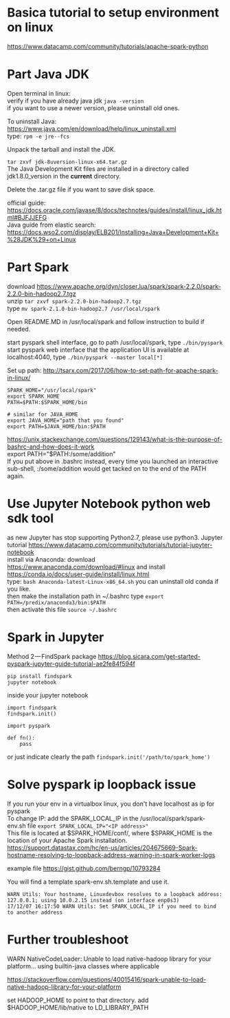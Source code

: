 # Basica tutorial to setup environment on linux   
https://www.datacamp.com/community/tutorials/apache-spark-python   
   
# Part Java JDK   
Open terminal in linux:   
verify if you have already java jdk `java -version`   
if you want to use a newer version, please uninstall old ones.   
   
To uninstall Java: https://www.java.com/en/download/help/linux_uninstall.xml   
type: `rpm -e jre--fcs`   
   
Unpack the tarball and install the JDK.   
   
`tar zxvf jdk-8uversion-linux-x64.tar.gz`     
The Java Development Kit files are installed in a directory called jdk1.8.0_version in the **current** directory.   
   
Delete the .tar.gz file if you want to save disk space.   
   
official guide: https://docs.oracle.com/javase/8/docs/technotes/guides/install/linux_jdk.html#BJFJJEFG      
Java guide from elastic search: https://docs.wso2.com/display/ELB201/Installing+Java+Development+Kit+%28JDK%29+on+Linux   
   
   
# Part Spark   
download https://www.apache.org/dyn/closer.lua/spark/spark-2.2.0/spark-2.2.0-bin-hadoop2.7.tgz     
unzip `tar zxvf spark-2.2.0-bin-hadoop2.7.tgz`   
type `mv spark-2.1.0-bin-hadoop2.7 /usr/local/spark`   
   
Open README.MD in /usr/local/spark and follow instruction to build if needed.   
   
start pyspark shell interface, go to path /usr/local/spark, type `./bin/pyspark`      
start pyspark web interface that the application UI is available at localhost:4040, type `./bin/pyspark --master local[*]`   
   
Set up path: http://tsarx.com/2017/06/how-to-set-path-for-apache-spark-in-linux/   
```   
SPARK_HOME="/usr/local/spark"   
export SPARK_HOME   
PATH=$PATH:$SPARK_HOME/bin   
   
# similar for JAVA_HOME   
export JAVA_HOME="path that you found"   
export PATH=$JAVA_HOME/bin:$PATH   
```   
   
https://unix.stackexchange.com/questions/129143/what-is-the-purpose-of-bashrc-and-how-does-it-work   
export PATH="$PATH:/some/addition"     
If you put above in .bashrc instead, every time you launched an interactive sub-shell, :/some/addition would get tacked on to the end of the PATH again.   
   
   
# Use Jupyter Notebook python web sdk tool   
as new Jupyter has stop supporting Python2.7, please use python3. Jupyter tutorial https://www.datacamp.com/community/tutorials/tutorial-jupyter-notebook    
install via Anaconda: download https://www.anaconda.com/download/#linux and install https://conda.io/docs/user-guide/install/linux.html   
type: `bash Anaconda-latest-Linux-x86_64.sh`  you can uninstall old conda if you like.   
then make the installation path in ~/.bashrc type `export PATH=/predix/anaconda3/bin:$PATH`   
then activate this file `source ~/.bashrc`   
   
   
# Spark in Jupyter   
Method 2 — FindSpark package https://blog.sicara.com/get-started-pyspark-jupyter-guide-tutorial-ae2fe84f594f   
```   
pip install findspark   
jupyter notebook   
```   
   
inside your jupyter notebook   
```   
import findspark   
findspark.init()   
   
import pyspark   
   
def fn():   
    pass   
```   
or just indicate clearly the path `findspark.init('/path/to/spark_home')`   
   
   
# Solve pyspark ip loopback issue   
If you run your env in a virtualbox linux, you don't have localhost as ip for pyspark   
To change IP: add the SPARK_LOCAL_IP in the /usr/local/spark/spark-env.sh file `export SPARK_LOCAL_IP="<IP address>"`   
This file is located at $SPARK_HOME/conf/, where $SPARK_HOME is the location of your Apache Spark installation.    
https://support.datastax.com/hc/en-us/articles/204675669-Spark-hostname-resolving-to-loopback-address-warning-in-spark-worker-logs   

example file  https://gist.github.com/berngp/10793284   

You will find a template spark-env.sh.template and use it.   
```   
WARN Utils: Your hostname, Linuxdevbox resolves to a loopback address: 127.0.0.1; using 10.0.2.15 instead (on interface enp0s3)   
17/12/07 16:17:50 WARN Utils: Set SPARK_LOCAL_IP if you need to bind to another address   
```   
   
# Further troubleshoot   
WARN NativeCodeLoader: Unable to load native-hadoop library for your platform... using builtin-java classes where applicable   
   
https://stackoverflow.com/questions/40015416/spark-unable-to-load-native-hadoop-library-for-your-platform

set HADOOP_HOME to point to that directory.
add $HADOOP_HOME/lib/native to LD_LIBRARY_PATH
   
